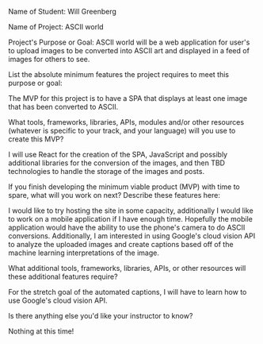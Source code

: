 Name of Student: Will Greenberg

Name of Project: ASCII world

Project's Purpose or Goal: ASCII world will be a web application for user's to upload images to be converted into ASCII art and displayed in a feed of images for others to see.

List the absolute minimum features the project requires to meet this purpose or goal:

The MVP for this project is to have a SPA that displays at least one image that has been converted to ASCII.

What tools, frameworks, libraries, APIs, modules and/or other resources (whatever is specific to your track, and your language) will you use to create this MVP? 

I will use React for the creation of the SPA, JavaScript and possibly additional libraries for the conversion of the images, and then TBD technologies to handle the storage of the images and posts.

If you finish developing the minimum viable product (MVP) with time to spare, what will you work on next? Describe these features here:

I would like to try hosting the site in some capacity, additionally I would like to work on a mobile application if I have enough time. Hopefully the mobile application would have the ability to use the phone's camera to do ASCII conversions. Additionally, I am interested in using Google's cloud vision API to analyze the uploaded images and create captions based off of the machine learning interpretations of the image.

What additional tools, frameworks, libraries, APIs, or other resources will these additional features require?

For the stretch goal of the automated captions, I will have to learn how to use Google's cloud vision API.

Is there anything else you'd like your instructor to know?

Nothing at this time!